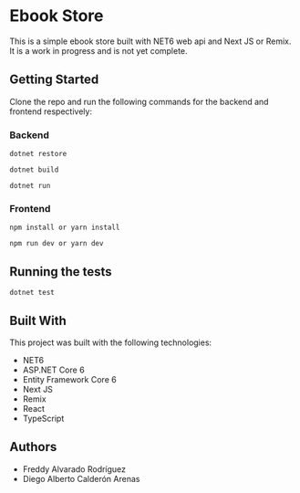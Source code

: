 # Ebook Store

This is a simple ebook store built with NET6 web api and Next JS or Remix. It is a work in progress and is not yet complete.

## Getting Started

Clone the repo and run the following commands for the backend and frontend respectively:

### Backend

`dotnet restore`

`dotnet build`

`dotnet run`

### Frontend

`npm install or yarn install`

`npm run dev or yarn dev`

## Running the tests

`dotnet test`

## Built With

This project was built with the following technologies:

- NET6
- ASP.NET Core 6
- Entity Framework Core 6
- Next JS
- Remix
- React
- TypeScript

## Authors

- Freddy Alvarado Rodríguez
- Diego Alberto Calderón Arenas

